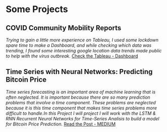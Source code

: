 # Some Projects

## COVID Community Mobility Reports
*Trying to gain a little more experience on Tableau, I used some lockdown spare time to make a Dashboard, and while checking which data was trending, I found some interesting google location data trends made public to help with the virus outbreak.*
[Check the Tableau - Dashboard](https://public.tableau.com/profile/pablo4091#!/vizhome/COVID19Insightsv2/Dashboard1)

## Time Series with Neural Networks: Predicting Bitcoin Price

*Time series forecasting is an important area of machine learning that is often neglected. It is important because there are so many prediction problems that involve a time component. These problems are neglected because it is this time component that makes time series problems more difficult to handle.In this Project I will project I will work with the LSTM & RNN Recurrent Neural Networks for Time-Series Analisis to build a model for Bitcoin Price Prediction.*
[Read the Post - MEDIUM](https://medium.com/@PP_ART/covid-social-impact-179b396fbd9b)

